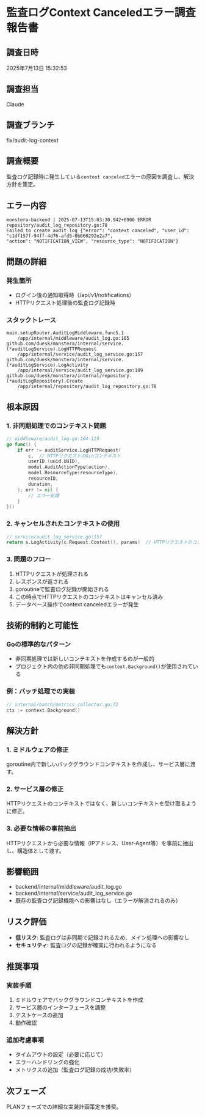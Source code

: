 # 監査ログContext Canceledエラー調査報告書

## 調査日時
2025年7月13日 15:32:53

## 調査担当
Claude

## 調査ブランチ
fix/audit-log-context

## 調査概要
監査ログ記録時に発生している`context canceled`エラーの原因を調査し、解決方針を策定。

## エラー内容
```
monstera-backend | 2025-07-13T15:03:30.942+0900 ERROR repository/audit_log_repository.go:78 
Failed to create audit log {"error": "context canceled", "user_id": "c1df157f-94ff-4d76-afd5-0b660292e2a7", 
"action": "NOTIFICATION_VIEW", "resource_type": "NOTIFICATION"}
```

## 問題の詳細

### 発生箇所
- ログイン後の通知取得時（/api/v1/notifications）
- HTTPリクエスト処理後の監査ログ記録時

### スタックトレース
```
main.setupRouter.AuditLogMiddleware.func5.1
    /app/internal/middleware/audit_log.go:105
github.com/duesk/monstera/internal/service.(*auditLogService).LogHTTPRequest
    /app/internal/service/audit_log_service.go:157
github.com/duesk/monstera/internal/service.(*auditLogService).LogActivity
    /app/internal/service/audit_log_service.go:109
github.com/duesk/monstera/internal/repository.(*auditLogRepository).Create
    /app/internal/repository/audit_log_repository.go:78
```

## 根本原因

### 1. 非同期処理でのコンテキスト問題
```go
// middleware/audit_log.go:104-119
go func() {
    if err := auditService.LogHTTPRequest(
        c,  // HTTPリクエストのGinコンテキスト
        userID.(uuid.UUID),
        model.AuditActionType(action),
        model.ResourceType(resourceType),
        resourceID,
        duration,
    ); err != nil {
        // エラー処理
    }
}()
```

### 2. キャンセルされたコンテキストの使用
```go
// service/audit_log_service.go:157
return s.LogActivity(c.Request.Context(), params)  // HTTPリクエストのコンテキストを使用
```

### 3. 問題のフロー
1. HTTPリクエストが処理される
2. レスポンスが返される
3. goroutineで監査ログ記録が開始される
4. この時点でHTTPリクエストのコンテキストはキャンセル済み
5. データベース操作でcontext canceledエラーが発生

## 技術的制約と可能性

### Goの標準的なパターン
- 非同期処理では新しいコンテキストを作成するのが一般的
- プロジェクト内の他の非同期処理でも`context.Background()`が使用されている

### 例：バッチ処理での実装
```go
// internal/batch/metrics_collector.go:72
ctx := context.Background()
```

## 解決方針

### 1. ミドルウェアの修正
goroutine内で新しいバックグラウンドコンテキストを作成し、サービス層に渡す。

### 2. サービス層の修正
HTTPリクエストのコンテキストではなく、新しいコンテキストを受け取るように修正。

### 3. 必要な情報の事前抽出
HTTPリクエストから必要な情報（IPアドレス、User-Agent等）を事前に抽出し、構造体として渡す。

## 影響範囲
- backend/internal/middleware/audit_log.go
- backend/internal/service/audit_log_service.go
- 既存の監査ログ記録機能への影響はなし（エラーが解消されるのみ）

## リスク評価
- **低リスク**: 監査ログは非同期で記録されるため、メイン処理への影響なし
- **セキュリティ**: 監査ログの記録が確実に行われるようになる

## 推奨事項

### 実装手順
1. ミドルウェアでバックグラウンドコンテキストを作成
2. サービス層のインターフェースを調整
3. テストケースの追加
4. 動作確認

### 追加考慮事項
- タイムアウトの設定（必要に応じて）
- エラーハンドリングの強化
- メトリクスの追加（監査ログ記録の成功/失敗率）

## 次フェーズ
PLANフェーズでの詳細な実装計画策定を推奨。